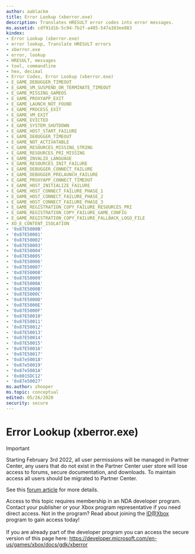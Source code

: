 ```yaml
---
author: aablackm
title: Error Lookup (xberror.exe)
description: Translates HRESULT error codes into error messages.
ms.assetid: cdf91d1b-5c94-7b2f-a405-547a383ee883
kindex:
- Error Lookup (xberror.exe)
- error lookup, Translate HRESULT errors
- xberror.exe
- error, lookup
- HRESULT, messages
- tool, commandline
- hex, decimal
- Error Codes, Error Lookup (xberror.exe)
- E_GAME_DEBUGGER_TIMEOUT
- E_GAME_VM_SUSPEND_OR_TERMINATE_TIMEOUT
- E_GAME_MISSING_GAMEOS
- E_GAME_PROXYAPP_EXIT
- E_GAME_LAUNCH_NOT_FOUND
- E_GAME_PROCESS_EXIT
- E_GAME_VM_EXIT
- E_GAME_EVICTED
- E_GAME_SYSTEM_SHUTDOWN
- E_GAME_HOST_START_FAILURE
- E_GAME_DEBUGGER_TIMEOUT
- E_GAME_NOT_ACTIVATABLE
- E_GAME_RESOURCES_MISSING_STRING
- E_GAME_RESOURCES_PRI_MISSING
- E_GAME_INVALID_LANGUAGE
- E_GAME_RESOURCES_INIT_FAILURE
- E_GAME_DEBUGGER_CONNECT_FAILURE
- E_GAME_DEBUGGER_PRELAUNCH_FAILURE
- E_GAME_PROXYAPP_CONNECT_TIMEOUT
- E_GAME_HOST_INITIALIZE_FAILURE
- E_GAME_HOST_CONNECT_FAILURE_PHASE_1
- E_GAME_HOST_CONNECT_FAILURE_PHASE_2
- E_GAME_HOST_CONNECT_FAILURE_PHASE_3
- E_GAME_REGISTRATION_COPY_FAILURE_RESOURCES_PRI
- E_GAME_REGISTRATION_COPY_FAILURE_GAME_CONFIG
- E_GAME_REGISTRATION_COPY_FAILURE_FALLBACK_LOGO_FILE
- XO_E_CONTENT_ISOLATION
- '0x87E5000B'
- '0x87E50001'
- '0x87E50002'
- '0x87E50003'
- '0x87E50004'
- '0x87E50005'
- '0x87E50006'
- '0x87E50007'
- '0x87E50008'
- '0x87E50009'
- '0x87E5000A'
- '0x87E5000B'
- '0x87E5000C'
- '0x87E5000D'
- '0x87E5000E'
- '0x87E5000F'
- '0x87E50010'
- '0x87E50011'
- '0x87E50012'
- '0x87E50013'
- '0x87E50014'
- '0x87E50015'
- '0x87E50016'
- '0x87E50017'
- '0x87e50018'
- '0x87e50019'
- '0x87e5001A'
- '0x8015DC12'
- '0x87e50027'
ms.author: zhooper
ms.topic: conceptual
edited: 05/26/2020
security: secure
---
```


# Error Lookup (xberror.exe)
> [!IMPORTANT]
> Starting February 3rd 2022, all user permissions will be managed in Partner Center, any users that do not exist in the Partner Center user store will lose access to forums, secure documentation, and downloads. To maintain access all users should be migrated to Partner Center. <p></p>See this <a href="https://forums.xboxlive.com/articles/132187/breaking-change-user-access-for-forums-secure-docu.html">forum article</a> for more details.  

 Access to this topic requires membership in an NDA developer program. Contact your publisher or your Xbox program representative if you need direct access. Not in the program? Read about joining the <a href="https://www.xbox.com/Developers/id">ID@Xbox</a> program to gain access today!  <br/><br/>If you are already part of the developer program you can access the secure version of this page here: <a target="_blank" href="https://developer.microsoft.com/en-us/games/xbox/docs/gdk/xberror">https://developer.microsoft.com/en-us/games/xbox/docs/gdk/xberror</a>
